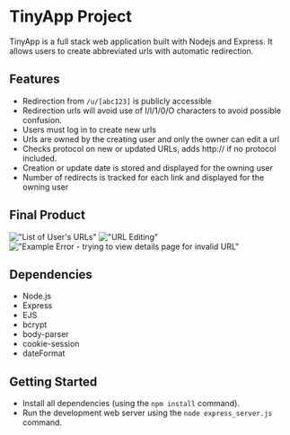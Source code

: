 # TinyApp Project

TinyApp is a full stack web application built with Nodejs and Express. It allows users to create abbreviated urls with automatic redirection.

## Features

- Redirection from `/u/[abc123]` is publicly accessible
- Redirection urls will avoid use of I/l/1/0/O characters to avoid possible confusion.
- Users must log in to create new urls
- Urls are owned by the creating user and only the owner can edit a url
- Checks protocol on new or updated URLs, adds http:// if no protocol included.
- Creation or update date is stored and displayed for the owning user
- Number of redirects is tracked for each link and displayed for the owning user

## Final Product

!["List of User's URLs"](https://github.com/thelornenelson/tiny-app/blob/master/docs/url-listing)
!["URL Editing"](https://github.com/thelornenelson/tiny-app/blob/master/docs/url-edit)
!["Example Error - trying to view details page for invalid URL"](https://github.com/thelornenelson/tiny-app/blob/master/docs/example-error)



## Dependencies

- Node.js
- Express
- EJS
- bcrypt
- body-parser
- cookie-session
- dateFormat


## Getting Started

- Install all dependencies (using the `npm install` command).
- Run the development web server using the `node express_server.js` command.
